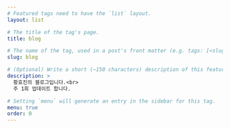 ```yaml
---
# Featured tags need to have the `list` layout.
layout: list

# The title of the tag's page.
title: blog

# The name of the tag, used in a post's front matter (e.g. tags: [<slug>]).
slug: blog

# (Optional) Write a short (~150 characters) description of this featured tag.
description: >
  황효진의 블로그입니다.<br>
  주 1회 업데이트 합니다.

# Setting `menu` will generate an entry in the sidebar for this tag.
menu: true
order: 0
---
```

